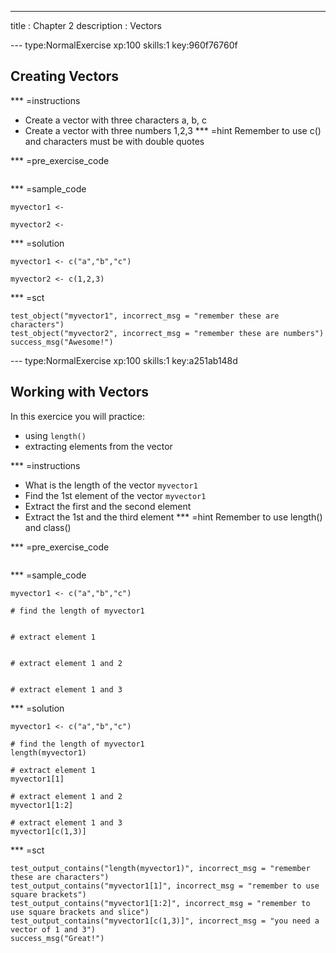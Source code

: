 ---
title       : Chapter 2
description : Vectors
  
--- type:NormalExercise xp:100 skills:1 key:960f76760f
## Creating Vectors

*** =instructions
- Create a vector with three characters a, b, c
- Create a vector with three numbers 1,2,3
*** =hint
Remember to use c() and characters must be with double quotes

*** =pre_exercise_code
```{r}

```

*** =sample_code
```{r}
myvector1 <- 

myvector2 <- 
```

*** =solution
```{r}
myvector1 <- c("a","b","c")

myvector2 <- c(1,2,3)
```

*** =sct
```{r}
test_object("myvector1", incorrect_msg = "remember these are characters")
test_object("myvector2", incorrect_msg = "remember these are numbers")
success_msg("Awesome!")
```
--- type:NormalExercise xp:100 skills:1 key:a251ab148d
## Working with Vectors
 
In this exercice you will practice:

* using ` length() ` 
* extracting elements from the vector

*** =instructions
- What is the length of the vector ` myvector1 `
- Find the 1st element of the vector ` myvector1 `
- Extract the first and the second element
- Extract the 1st and the third element
*** =hint
Remember to use length() and class()


*** =pre_exercise_code
```{r}

```

*** =sample_code
```{r}
myvector1 <- c("a","b","c")

# find the length of myvector1


# extract element 1


# extract element 1 and 2


# extract element 1 and 3
```

*** =solution
```{r}
myvector1 <- c("a","b","c")

# find the length of myvector1
length(myvector1)

# extract element 1
myvector1[1]

# extract element 1 and 2
myvector1[1:2]

# extract element 1 and 3
myvector1[c(1,3)]
```

*** =sct
```{r}
test_output_contains("length(myvector1)", incorrect_msg = "remember these are characters")
test_output_contains("myvector1[1]", incorrect_msg = "remember to use square brackets")
test_output_contains("myvector1[1:2]", incorrect_msg = "remember to use square brackets and slice")
test_output_contains("myvector1[c(1,3)]", incorrect_msg = "you need a vector of 1 and 3")
success_msg("Great!")
```